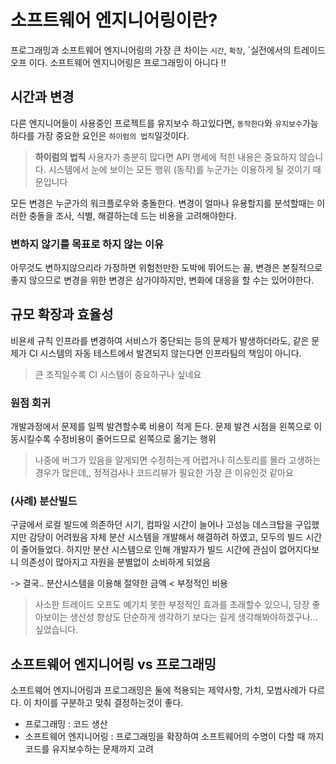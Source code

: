 # 소프트웨어 엔지니어링이란?

프로그래밍과 소프트웨어 엔지니어링의 가장 큰 차이는 `시간`, `확장`, `실전에서의 트레이드오프 이다.
소프트웨어 엔지니어링은 프로그래밍이 아니다 ‼

## 시간과 변경

다른 엔지니어들이 사용중인 프로젝트를 유지보수 하고있다면,
`동작한다`와 `유지보수`가능하다를 가장 중요한 요인은 `하이럼의 법칙`일것이다.

> **하이럼의 법칙**
> 사용자가 충분히 많다면 API 명세에 적힌 내용은 중요하지 않습니다.
> 시스템에서 눈에 보이는 모든 행위 (동작)를 누군가는 이용하게 될 것이기 때문입니다

모든 변경은 누군가의 워크플로우와 충돌한다.
변경이 얼마나 유용할지를 분석할때는 이러한 충돌을 조사, 식별, 해결하는데 드는 비용을 고려해야한다.

### 변하지 않기를 목표로 하지 않는 이유

아무것도 변하지않으리라 가정하면 위험천만한 도박에 뛰어드는 꼴,
변경은 본질적으로 좋지 않으므로 변경을 위한 변경은 삼가야하지만, 변화에 대응을 할 수는 있어야한다.

## 규모 확장과 효율성

비욘세 규칙
인프라를 변경하여 서비스가 중단되는 등의 문제가 발생하더라도, 같은 문제가 CI 시스템의 자동 테스트에서 발견되지 않는다면 인프라팀의 책임이 아니다.

> 큰 조직일수록 CI 시스템이 중요하구나 싶네요

### 원점 회귀

개발과정에서 문제를 일찍 발견할수록 비용이 적게 든다.
문제 발견 시점을 왼쪽으로 이동시킬수록 수정비용이 줄어드므로 왼쪽으로 옮기는 행위

> 나중에 버그가 있음을 알게되면 수정하는게 어렵거나 히스토리를 몰라 고생하는 경우가 많은데,, 정적검사나 코드리뷰가 필요한 가장 큰 이유인것 같아요

### (사례) 분산빌드

구글에서 로컬 빌드에 의존하던 시기, 컴파일 시간이 늘어나 고성능 데스크탑을 구입했지만 감당이 어려웠음
자체 분산 시스템을 개발해서 해결하려 하였고, 모두의 빌드 시간이 줄어들었다.
하지만 분산 시스템으로 인해 개발자가 빌드 시간에 관심이 없어지다보니 의존성이 많아지고 자원을 분별없이 소비하게 되었음

-> 결국.. 분산시스템을 이용해 절약한 금액 < 부정적인 비용

> 사소한 트레이드 오프도 예기치 못한 부정적인 효과를 초래할수 있으니,
> 당장 좋아보이는 생산성 향상도 단순하게 생각하기 보다는 길게 생각해봐야하겠구나... 싶었습니다.

## 소프트웨어 엔지니어링 vs 프로그래밍

소프트웨어 엔지니어링과 프로그래밍은 둘에 적용되는 제약사항, 가치, 모범사례가 다르다.
이 차이를 구분하고 맞춰 결정하는것이 좋다.

- 프로그래밍 : 코드 생산
- 소프트웨어 엔지니어링 : 프로그래밍을 확장하여 소프트웨어의 수명이 다할 때 까지 코드를 유지보수하는 문제까지 고려
